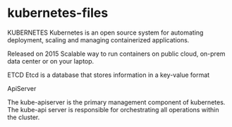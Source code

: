 # kubernetes-files
KUBERNETES
Kubernetes is an open source system for automating deployment, scaling and managing containerized applications.

Released on 2015
Scalable way to run containers on public cloud, on-prem data center or on your laptop.

ETCD
Etcd is a database that stores information in a key-value format

ApiServer 

The kube-apiserver is the primary management component of kubernetes. 
The kube-api server is responsible for orchestrating all operations within the cluster.
